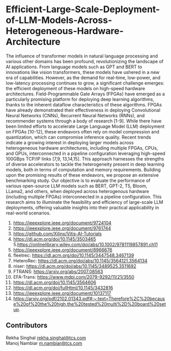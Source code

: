 # Efficient-Large-Scale-Deployment-of-LLM-Models-Across-Heterogeneous-Hardware-Architecture

The influence of transformer models in natural language processing and various other domains has been profound, revolutionizing the landscape of AI applications. From language models such as GPT and BERT to innovations like vision transformers, these models have ushered in a new era of capabilities. However, as the demand for real-time, low-power, and low-latency processing continues to grow, a significant challenge emerges: the efficient deployment of these models on high-speed hardware architectures. Field-Programmable Gate Arrays (FPGAs) have emerged as a particularly promising platform for deploying deep learning algorithms, thanks to the inherent dataflow characteristics of these algorithms. FPGAs have already demonstrated their effectiveness in deploying Convolutional Neural Networks (CNNs), Recurrent Neural Networks (RNNs), and recommender systems through a body of research [1-9]. While there have been limited efforts to accelerate Large Language Model (LLM) deployment on FPGAs [10-12], these endeavors often rely on model compression and quantization, which can compromise inference quality. Recent trends indicate a growing interest in deploying larger models across heterogeneous hardware architectures, including multiple FPGAs, CPUs, and GPUs, interconnected in a pipeline configuration leveraging high-speed 100GBps TCP/IP links [7,9, 13,14,15]. This approach harnesses the strengths of diverse accelerators to tackle the heterogeneity present in deep learning models, both in terms of computation and memory requirements. Building upon the promising results of these endeavors, we propose an extensive benchmarking study. Our objective is to evaluate the performance of various open-source LLM models such as BERT, GPT-2, T5, Bloom, LLama2, and others, when deployed across heterogenous hardware (including multiple FPGAs) interconnected in a pipeline configuration. This research aims to illuminate the feasibility and efficiency of large-scale LLM deployments, offering valuable insights into their practical applicability in real-world scenarios.

 

1. https://ieeexplore.ieee.org/document/9724104
2. https://ieeexplore.ieee.org/document/9761744
3. https://github.com/Xilinx/Vitis-AI-Tutorials
4. https://dl.acm.org/doi/10.1145/3503465
5.https://onlinelibrary.wiley.com/doi/abs/10.1002/9781119857891.ch11
6. https://ieeexplore.ieee.org/document/8966676
7. fleetrec: https://dl.acm.org/doi/10.1145/3447548.3467139
8. HeteroRec: https://dl.acm.org/doi/abs/10.1145/3564121.3564134
9. niser: https://dl.acm.org/doi/abs/10.1145/3489525.3511692
10. FTRANS: https://arxiv.org/abs/2007.08563
11. EFA-Trans: https://www.mdpi.com/2079-9292/11/21/3550
12. https://dl.acm.org/doi/10.1145/3564606
13. https://dl.acm.org/doi/fullHtml/10.1145/3432816
14. https://ieeexplore.ieee.org/document/10137117
15. https://arxiv.org/pdf/2102.01343.pdf#:~:text=Therefore%2C%20because%20of%20the%20high,the%20tested%20multi%2D%20board%20setup.

## Contributors
Rekha Singhal           rekha.singhal@tcs.com <br>
Manoj Nambiar           m.nambiar@tcs.com
